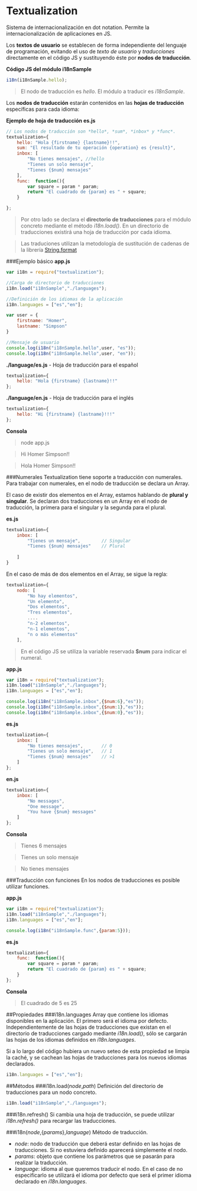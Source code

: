 # Textualization
Sistema de internacionalización en dot notation. Permite la internacionalización de aplicaciones en JS.

Los **textos de usuario** se establecen de forma independiente del lenguaje de programación, evitando el uso de *texto de usuario* y *traducciones* directamente en el código JS y sustituyendo éste por **nodos de traducción**. 

**Código JS del módulo i18nSample**
```javascript
i18n(i18nSample.hello);
```
>El nodo de traducción es *hello*. El módulo a traducir es *i18nSample*. 


Los **nodos de traducción** estarán contenidos en las **hojas de traducción** específicas para cada idioma: 

**Ejemplo de hoja de traducción es.js**
```javascript
// Los nodos de traducción son *hello*, *sum*, *inbox* y *func*.
textualization={
	hello: "Hola {firstname} {lastname}!!",
	sum: "El resultado de tu operación {operation} es {result}",
	inbox: [
		"No tienes mensajes", //hello
		"Tienes un solo mensaje",
		"Tienes {$num} mensajes"
	],
	func:  function(){
		var square = param * param;
		return "El cuadrado de {param} es " + square;
	}

};
```

>Por otro lado se declara el **directorio de traducciones** para el módulo concreto mediante el método *i18n.load()*. En un directorio de traducciones existirá una hoja de traducción por cada idioma.

>Las traduciones utilizan la metodología de sustitución de cadenas de la librería [String.format](https://github.com/bifuer/String.format)

###Ejemplo básico
**app.js**
```javascript
var i18n = require("textualization");

//Carga de directorio de traducciones
i18n.load("i18nSample","./languages");

//Definición de los idiomas de la aplicación
i18n.languages = ["es","en"];

var user = {
	firstname: "Homer",
	lastname: "Simpson"
}

//Mensaje de usuario
console.log(i18n("i18nSample.hello",user, "es"));
console.log(i18n("i18nSample.hello",user, "en"));

```

**./language/es.js** - Hoja de traducción para el español
```javascript
textualization={
	hello: "Hola {firstname} {lastname}!!"
};
```

**./language/en.js** - Hoja de traducción para el inglés
```javascript
textualization={
	hello: "Hi {firstname} {lastname}!!!"
};
```

**Consola**
> node app.js

> Hi Homer Simpson!!

> Hola Homer Simpson!!



###Numerales
Textualization tiene soporte a traducción con numerales. Para trabajar con numerales, en el nodo de traducción se declara un Array.

El caso de existir dos elementos en el Array, estamos hablando de **plural y singular**. Se declaran dos traducciones en un Array en el nodo de traducción, la primera para el singular y la segunda para el plural.

**es.js**
```javascript
textualization={
	inbox: [		
		"Tienes un mensaje", 		// Singular
		"Tienes {$num} mensajes"	// Plural
		
	]
}
```

En el caso de más de dos elementos en el Array, se sigue la regla: 

```javascript
textualization={
	nodo: [
		"No hay elementos",	
		"Un elemento",
		"Dos elementos", 
		"Tres elementos",  
		....
		"n-2 elementos",
		"n-1 elementos",
		"n o más elementos"
	],
```
> En el código JS se utiliza la variable reservada **$num** para indicar el numeral. 
 
**app.js**
```javascript
var i18n = require("textualization");
i18n.load("i18nSample","./languages"); 
i18n.languages = ["es","en"];

console.log(i18n("i18nSample.inbox",{$num:6},"es"));
console.log(i18n("i18nSample.inbox",{$num:1},"es"));
console.log(i18n("i18nSample.inbox",{$num:0},"es"));
```

**es.js**
```javascript
textualization={
	inbox: [
		"No tienes mensajes", 		// 0
		"Tienes un solo mensaje",	// 1
		"Tienes {$num} mensajes"	// >1
	]
};
```

**en.js**
```javascript
textualization={
	inbox: [
		"No messages",
		"One message",
		"You have {$num} messages"
	]
};
```

**Consola**
> Tienes 6 mensajes

> Tienes un solo mensaje

> No tienes mensajes



###Traducción con funciones
En los nodos de traducciones es posible utilizar funciones.

**app.js**
```javascript
var i18n = require("textualization");
i18n.load("i18nSample","./languages"); 
i18n.languages = ["es","en"];

console.log(i18n("i18nSample.func",{param:5}));
```

**es.js**
```javascript
textualization={
	func:  function(){
		var square = param * param;
		return "El cuadrado de {param} es " + square;
	}
};
```

**Consola**
> El cuadrado de 5 es 25


##Propiedades
###i18n.languages
Array que contiene los idiomas disponibles en la aplicación. El primero será el idioma por defecto.
Independientemente de las hojas de traducciones que existan en el directorio de traducciones cargado mediante *i18n.load()*, sólo se cargarán las hojas de los idiomas definidos en *i18n.languages*. 

Si a lo largo del código hubiera un nuevo seteo de esta propiedad se limpia la caché, y se cachean las hojas de traducciones para los nuevos idiomas declarados.
```javascript
i18n.languages = ["es","en"];
```

##Métodos
###i18n.load(*node*,*path*)
Definición del directorio de traducciones para un nodo concreto.
```javascript
i18n.load("i18nSample","./languages"); 
```

###i18n.refresh()
Si cambia una hoja de traducción, se puede utilizar *i18n.refresh()* para recargar las traducciones.

###i18n(*node*,{*params*},*language*)
Método de traducción.
+ *node*: nodo de traducción que deberá estar definido en las hojas de traducciones. Si no estuviera definido aparecerá simplemente el nodo.
+ *params*: objeto que contiene los parámetros que se pasarán para realizar la traducción.
+ *language*: idioma al que queremos traducir el nodo. En el caso de no especificarlo se utilizará el idioma por defecto que será el primer idioma declarado en *i18n.languages*.

